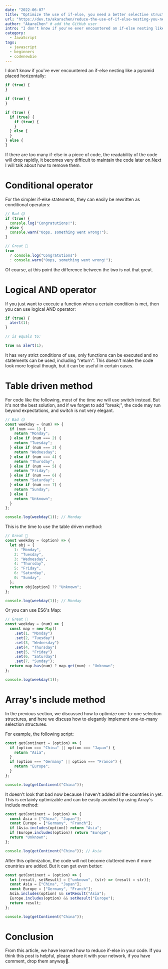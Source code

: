 ```yaml
---
date: "2022-06-07"
title: "Optimize the use of if-else, you need a better selective structure!"
url: "https://dev.to/akarachen/reduce-the-use-of-if-else-nesting-you-need-a-better-selective-structure-32ce" # add original post url, to adding on canonical tag.
author: "AkaraChen" # add the GitHub user
intro: "I don't know if you've ever encountered an if-else nesting like a pyramid placed horizontally:"
category:
  - JavaScript
tags:
  - javascript
  - beginners
  - codenewbie
---
```


I don't know if you've ever encountered an if-else nesting like a pyramid placed horizontally:

```javascript
if (true) {
}

if (true) {
}

if (true) {
  if (true) {
    if (true) {
    }
  } else {
  }
} else {
}
```

If there are too many if-else in a piece of code, the readability of the code will drop rapidly, it becomes very difficult to maintain the code later on.Next I will talk about how to remove them.

# Conditional operator

For the simpler if-else statements, they can easily be rewritten as conditional operators:

```js
// Bad 😥
if (true) {
  console.log("Congratutions!");
} else {
  console.warn("Oops, something went wrong!");
}

// Great 🥰
true
  ? console.log("Congratutions")
  : console.warn("Oops, something went wrong!");
```

Of course, at this point the difference between the two is not that great.

# Logical AND operator

If you just want to execute a function when a certain condition is met, then you can use logical AND operator:

```js
if (true) {
  alert(1);
}

// is equals to:

true && alert(1);
```

It has very strict conditions of use, only functions can be executed and no statements can be used, including "return". This doesn't make the code look more logical though, but it can be useful in certain cases.

# Table driven method

For code like the following, most of the time we will use switch instead. But it's not the best solution, and if we forget to add "break;", the code may run beyond expectations, and switch is not very elegant.

```js
// Bad 😥
const weekday = (num) => {
  if (num === 1) {
    return "Monday";
  } else if (num === 2) {
    return "Tuesday";
  } else if (num === 3) {
    return "Wednesday";
  } else if (num === 4) {
    return "Thursday";
  } else if (num === 5) {
    return "Friday";
  } else if (num === 6) {
    return "Saturday";
  } else if (num === 7) {
    return "Sunday";
  } else {
    return "Unknown";
  }
};

console.log(weekday(1)); // Monday
```

This is the time to use the table driven method:

```js
// Great 🥰
const weekday = (option) => {
  let obj = {
    1: "Monday",
    2: "Tuesday",
    3: "Wednesday",
    4: "Thursday",
    5: "Friday",
    6: "Saturday",
    0: "Sunday",
  };
  return obj[option] ?? "Unknown";
};

console.log(weekday(1)); // Monday
```

Or you can use ES6's Map:

```js
// Great 🥰
const weekday = (num) => {
  const map = new Map()
    .set(1, "Monday")
    .set(2, "Tuesday")
    .set(3, "Wednesday")
    .set(4, "Thursday")
    .set(5, "Friday")
    .set(6, "Saturday")
    .set(7, "Sunday");
  return map.has(num) ? map.get(num) : "Unknown";
};

console.log(weekday(1));
```

# Array's include method

In the previous section, we discussed how to optimize one-to-one selection structures, and here we discuss how to elegantly implement one-to-many selection structures.

For example, the following script:

```js
const getContinent = (option) => {
  if (option === "China" || option === "Japan") {
    return "Asia";
  }
  if (option === "Germany" || option === "France") {
    return "Europe";
  }
};

console.log(getContinent("China"));
```

It doesn't look that bad now because I haven't added all the countries in yet. This is certainly optimizable and can be easily avoided by using Array's include method:

```js
const getContinent = (option) => {
  const Asia = ["China", "Japan"];
  const Europe = ["Germany", "Franch"];
  if (Asia.includes(option)) return "Asia";
  if (Europe.includes(option)) return "Europe";
  return "Unknown";
};

console.log(getContinent("China")); // Asia
```

After this optimization, the code will not become cluttered even if more countries are added. But it can get even better:

```js
const getContinent = (option) => {
  let [result, setResult] = ["unknown", (str) => (result = str)];
  const Asia = ["China", "Japan"];
  const Europe = ["Germany", "Franch"];
  Asia.includes(option) && setResult("Asia");
  Europe.includes(option) && setResult("Europe");
  return result;
};

console.log(getContinent("China"));
```

# Conclusion

From this article, we have learned how to reduce if-else in your code. If you think this post is helpful, please share it with your network, if you have comment, drop them anyway🙂.
